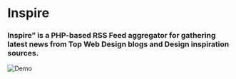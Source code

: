 # Inspire
### Inspire” is a PHP-based RSS Feed aggregator for gathering latest news from Top Web Design blogs and Design inspiration sources.

![Demo](https://raw.githubusercontent.com/maruthip25/inspire/master/images/demo.png)
